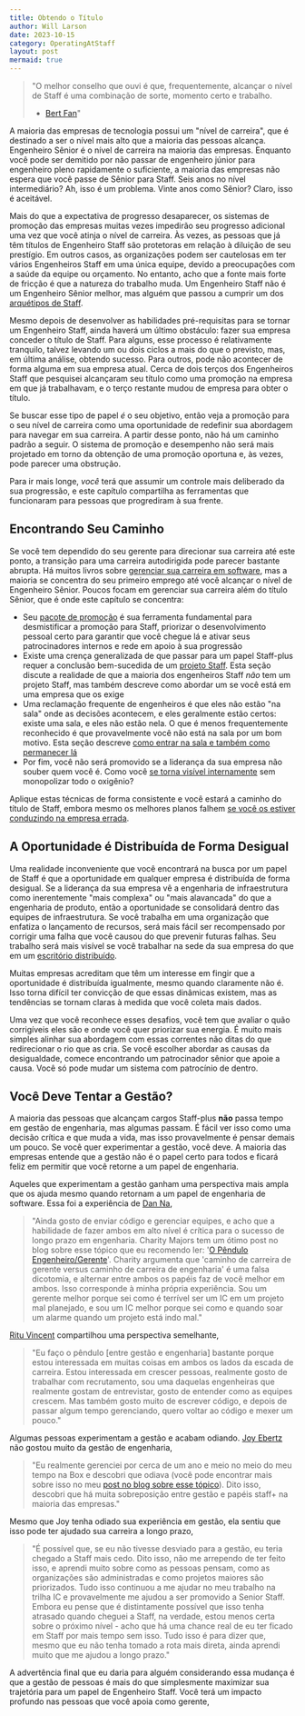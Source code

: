```yaml
---
title: Obtendo o Título
author: Will Larson 
date: 2023-10-15
category: OperatingAtStaff
layout: post
mermaid: true
---
```


> "O melhor conselho que ouvi é que, frequentemente, alcançar o nível de Staff é uma combinação de sorte, momento certo e trabalho.
> - [Bert Fan](/stories/bert-fan)"

A maioria das empresas de tecnologia possui um "nível de carreira", que é destinado a ser o nível mais alto que a maioria das pessoas alcança. Engenheiro Sênior é o nível de carreira na maioria das empresas. Enquanto você pode ser demitido por não passar de engenheiro júnior para engenheiro pleno rapidamente o suficiente, a maioria das empresas não espera que você passe de Sênior para Staff. Seis anos no nível intermediário? Ah, isso é um problema. Vinte anos como Sênior? Claro, isso é aceitável.

Mais do que a expectativa de progresso desaparecer, os sistemas de promoção das empresas muitas vezes impedirão seu progresso adicional uma vez que você atinja o nível de carreira. Às vezes, as pessoas que já têm títulos de Engenheiro Staff são protetoras em relação à diluição de seu prestígio. Em outros casos, as organizações podem ser cautelosas em ter vários Engenheiros Staff em uma única equipe, devido a preocupações com a saúde da equipe ou orçamento. No entanto, acho que a fonte mais forte de fricção é que a natureza do trabalho muda. Um Engenheiro Staff não é um Engenheiro Sênior melhor, mas alguém que passou a cumprir um dos [arquétipos de Staff](https://staffeng.com/guides/staff-archetypes).

Mesmo depois de desenvolver as habilidades pré-requisitas para se tornar um Engenheiro Staff, ainda haverá um último obstáculo: fazer sua empresa conceder o título de Staff. Para alguns, esse processo é relativamente tranquilo, talvez levando um ou dois ciclos a mais do que o previsto, mas, em última análise, obtendo sucesso. Para outros, pode não acontecer de forma alguma em sua empresa atual. Cerca de dois terços dos Engenheiros Staff que pesquisei alcançaram seu título como uma promoção na empresa em que já trabalhavam, e o terço restante mudou de empresa para obter o título.

Se buscar esse tipo de papel *é* o seu objetivo, então veja a promoção para o seu nível de carreira como uma oportunidade de redefinir sua abordagem para navegar em sua carreira. A partir desse ponto, não há um caminho padrão a seguir. O sistema de promoção e desempenho não será mais projetado em torno da obtenção de uma promoção oportuna e, às vezes, pode parecer uma obstrução.

Para ir mais longe, *você* terá que assumir um controle mais deliberado da sua progressão, e este capítulo compartilha as ferramentas que funcionaram para pessoas que progrediram à sua frente.

## Encontrando Seu Caminho

Se você tem dependido do seu gerente para direcionar sua carreira até este ponto, a transição para uma carreira autodirigida pode parecer bastante abrupta. Há muitos livros sobre [gerenciar sua carreira em software](https://www.learninpublic.org/), mas a maioria se concentra do seu primeiro emprego até você alcançar o nível de Engenheiro Sênior. Poucos focam em gerenciar sua carreira além do título Sênior, que é onde este capítulo se concentra:

- Seu [pacote de promoção](https://staffeng.com/guides/promo-packets) é sua ferramenta fundamental para desmistificar a promoção para Staff, priorizar o desenvolvimento pessoal certo para garantir que você chegue lá e ativar seus patrocinadores internos e rede em apoio à sua progressão
- Existe uma crença generalizada de que passar para um papel Staff-plus requer a conclusão bem-sucedida de um [projeto Staff](https://staffeng.com/guides/staff-projects). Esta seção discute a realidade de que a maioria dos engenheiros Staff *não* tem um projeto Staff, mas também descreve como abordar um se você está em uma empresa que os exige
- Uma reclamação frequente de engenheiros é que eles não estão "na sala" onde as decisões acontecem, e eles geralmente estão certos: existe uma sala, e eles não estão nela. O que é menos frequentemente reconhecido é que provavelmente você não está na sala por um bom motivo. Esta seção descreve [como entrar na sala e também como permanecer lá](https://staffeng.com/guides/getting-in-the-room)
- Por fim, você não será promovido se a liderança da sua empresa não souber quem você é. Como você [se torna visível internamente](https://staffeng.com/guides/being-visible) sem monopolizar todo o oxigênio?

Aplique estas técnicas de forma consistente e você estará a caminho do título de Staff, embora mesmo os melhores planos falhem [se você os estiver conduzindo na empresa errada](https://staffeng.com/guides/deciding-to-switch).

## A Oportunidade é Distribuída de Forma Desigual

Uma realidade inconveniente que você encontrará na busca por um papel de Staff é que a oportunidade em qualquer empresa é distribuída de forma desigual. Se a liderança da sua empresa vê a engenharia de infraestrutura como inerentemente "mais complexa" ou "mais alavancada" do que a engenharia de produto, então a oportunidade se consolidará dentro das equipes de infraestrutura. Se você trabalha em uma organização que enfatiza o lançamento de recursos, será mais fácil ser recompensado por corrigir uma falha que você causou do que prevenir futuras falhas. Seu trabalho será mais visível se você trabalhar na sede da sua empresa do que em um [escritório distribuído](https://lethain.com/how-to-start-distributed-engineering-office/).

Muitas empresas acreditam que têm um interesse em fingir que a oportunidade é distribuída igualmente, mesmo quando claramente não é. Isso torna difícil ter convicção de que essas dinâmicas existem, mas as tendências se tornam claras à medida que você coleta mais dados.

Uma vez que você reconhece esses desafios, você tem que avaliar o quão corrigíveis eles são e onde você quer priorizar sua energia. É muito mais simples alinhar sua abordagem com essas correntes não ditas do que redirecionar o rio que as cria. Se você escolher abordar as causas da desigualdade, comece encontrando um patrocinador sênior que apoie a causa. Você só pode mudar um sistema com patrocínio de dentro.

## Você Deve Tentar a Gestão?

A maioria das pessoas que alcançam cargos Staff-plus **não** passa tempo em gestão de engenharia, mas algumas passam. É fácil ver isso como uma decisão crítica e que muda a vida, mas isso provavelmente é pensar demais um pouco. Se você quer experimentar a gestão, você deve. A maioria das empresas entende que a gestão não é o papel certo para todos e ficará feliz em permitir que você retorne a um papel de engenharia.

Aqueles que experimentam a gestão ganham uma perspectiva mais ampla que os ajuda mesmo quando retornam a um papel de engenharia de software. Essa foi a experiência de [Dan Na](https://staffeng.com/stories/dan-na),

> "Ainda gosto de enviar código e gerenciar equipes, e acho que a habilidade de fazer ambos em alto nível é crítica para o sucesso de longo prazo em engenharia. Charity Majors tem um ótimo post no blog sobre esse tópico que eu recomendo ler: '[O Pêndulo Engenheiro/Gerente](https://charity.wtf/2017/05/11/the-engineer-manager-pendulum/)'. Charity argumenta que 'caminho de carreira de gerente versus caminho de carreira de engenharia' é uma falsa dicotomia, e alternar entre ambos os papéis faz de você melhor em ambos. Isso corresponde à minha própria experiência. Sou um gerente melhor porque sei como é terrível ser um IC em um projeto mal planejado, e sou um IC melhor porque sei como e quando soar um alarme quando um projeto está indo mal."

[Ritu Vincent](https://staffeng.com/stories/ritu-vincent) compartilhou uma perspectiva semelhante,

> "Eu faço o pêndulo [entre gestão e engenharia] bastante porque estou interessada em muitas coisas em ambos os lados da escada de carreira. Estou interessada em crescer pessoas, realmente gosto de trabalhar com recrutamento, sou uma daquelas engenheiras que realmente gostam de entrevistar, gosto de entender como as equipes crescem. Mas também gosto muito de escrever código, e depois de passar algum tempo gerenciando, quero voltar ao código e mexer um pouco."

Algumas pessoas experimentam a gestão e acabam odiando. [Joy Ebertz](https://staffeng.com/stories/joy-ebertz) não gostou muito da gestão de engenharia,

> "Eu realmente gerenciei por cerca de um ano e meio no meio do meu tempo na Box e descobri que odiava (você pode encontrar mais sobre isso no meu [post no blog sobre esse tópico](https://code.likeagirl.io/why-i-left-management-the-engineering-technical-track-vs-management-track-abef5b1d914d)). Dito isso, descobri que há muita sobreposição entre gestão e papéis staff+ na maioria das empresas."

Mesmo que Joy tenha odiado sua experiência em gestão, ela sentiu que isso pode ter ajudado sua carreira a longo prazo,

> "É possível que, se eu não tivesse desviado para a gestão, eu teria chegado a Staff mais cedo. Dito isso, não me arrependo de ter feito isso, e aprendi muito sobre como as pessoas pensam, como as organizações são administradas e como projetos maiores são priorizados. Tudo isso continuou a me ajudar no meu trabalho na trilha IC e provavelmente me ajudou a ser promovido a Senior Staff. Embora eu pense que é distintamente possível que isso tenha atrasado quando cheguei a Staff, na verdade, estou menos certa sobre o próximo nível - acho que há uma chance real de eu ter ficado em Staff por mais tempo sem isso. Tudo isso é para dizer que, mesmo que eu não tenha tomado a rota mais direta, ainda aprendi muito que me ajudou a longo prazo."

A advertência final que eu daria para alguém considerando essa mudança é que a gestão de pessoas é mais do que simplesmente maximizar sua trajetória para um papel de Engenheiro Staff. Você terá um impacto profundo nas pessoas que você apoia como gerente,

